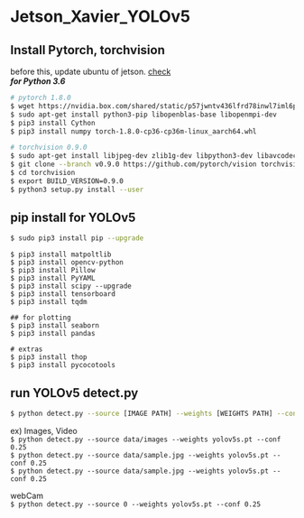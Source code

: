 # Jetson_Xavier_YOLOv5


## Install Pytorch, torchvision
before this, update ubuntu of jetson. [check](https://forums.developer.nvidia.com/t/pytorch-for-jetson-version-1-8-0-now-available/72048)  
***for Python 3.6***
```bash
# pytorch 1.8.0
$ wget https://nvidia.box.com/shared/static/p57jwntv436lfrd78inwl7iml6p13fzh.whl -O torch-1.8.0-cp36-cp36m-linux_aarch64.whl
$ sudo apt-get install python3-pip libopenblas-base libopenmpi-dev 
$ pip3 install Cython
$ pip3 install numpy torch-1.8.0-cp36-cp36m-linux_aarch64.whl
```
```bash
# torchvision 0.9.0
$ sudo apt-get install libjpeg-dev zlib1g-dev libpython3-dev libavcodec-dev libavformat-dev libswscale-dev
$ git clone --branch v0.9.0 https://github.com/pytorch/vision torchvision
$ cd torchvision
$ export BUILD_VERSION=0.9.0
$ python3 setup.py install --user
```

## pip install for YOLOv5
```bash
$ sudo pip3 install pip --upgrade
```
```base
$ pip3 install matpoltlib
$ pip3 install opencv-python
$ pip3 install Pillow
$ pip3 install PyYAML
$ pip3 install scipy --upgrade
$ pip3 install tensorboard
$ pip3 install tqdm

## for plotting
$ pip3 install seaborn
$ pip3 install pandas

# extras
$ pip3 install thop
$ pip3 install pycocotools
```

## run YOLOv5 detect.py
```bash
$ python detect.py --source [IMAGE PATH] --weights [WEIGHTS PATH] --conf 0.25
```
ex) 
Images, Video  
`$ python detect.py --source data/images --weights yolov5s.pt --conf 0.25`  
`$ python detect.py --source data/sample.jpg --weights yolov5s.pt --conf 0.25`  
`$ python detect.py --source data/sample.jpg --weights yolov5s.pt --conf 0.25`  

webCam  
`$ python detect.py --source 0 --weights yolov5s.pt --conf 0.25`  
